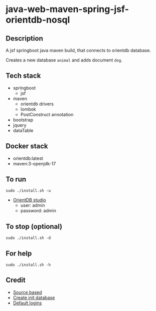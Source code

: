 # java-web-maven-spring-jsf-orientdb-nosql

## Description
A jsf springboot java maven build,
that connects to orientdb database.

Creates a new database `animal` and adds
document `dog`.

## Tech stack
- springboot
  - jsf
- maven
  - orientdb drivers
  - lombok
  - PostConstruct annotation
- bootstrap
- jquery
- dataTable

## Docker stack
- orientdb:latest
- maven:3-openjdk-17

## To run
`sudo ./install.sh -u`
- [OrientDB studio](http://localhost:2480/studio/index.html)
  - user: admin
  - password: admin

## To stop (optional)
`sudo ./install.sh -d`

## For help
`sudo ./install.sh -h`

## Credit
- [Source based](https://www.alibabacloud.com/blog/building-a-spring-boot-api-with-a-multi-model-database-orientdb-on-alibaba-cloud_594216)
- [Create init database](https://orientdb.com/docs/last/java/Document-API-Database.html)
- [Default logins](https://orientdb.com/docs/last/java/Document-API-Database.html)
